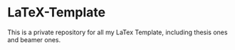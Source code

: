 # LaTeX-Template

This is a private repository for all my LaTex Template, including thesis ones and beamer ones.
